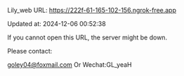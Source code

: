 Lily_web URL: https://222f-61-165-102-156.ngrok-free.app

Updated at: 2024-12-06 00:52:38

If you cannot open this URL, the server might be down.

Please contact: 

goley04@foxmail.com Or Wechat:GL_yeaH